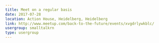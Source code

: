 ```yaml
---
title: Meet on a regular basis
date: 2017-07-28
location: Action House, Heidelberg, Heidelberg
link: http://www.meetup.com/back-to-the-future/events/xvgdrlywkblc/
usergroup: smalltalkrn
type: usergroup
---
```

